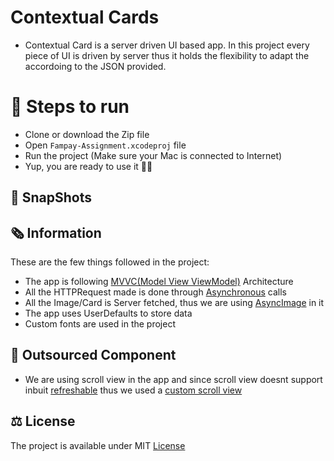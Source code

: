 # Contextual Cards

* Contextual Card is a server driven UI based app. In this project every piece of UI is driven by server thus it holds the flexibility to adapt the accordoing to the JSON provided. 

# 📲 Steps to run 
* Clone or download the Zip file
* Open ```Fampay-Assignment.xcodeproj``` file 
* Run the project (Make sure your Mac is connected to Internet) 
* Yup, you are ready to use it ✌🏻

## 📸 SnapShots



## 🗞 Information

These are the few things followed in the project:
* The app is following [MVVC(Model View ViewModel)](https://www.hackingwithswift.com/books/ios-swiftui/introducing-mvvm-into-your-swiftui-project) Architecture
* All the HTTPRequest made is done through [Asynchronous](https://www.raywenderlich.com/25013447-async-await-in-swiftui) calls
* All the Image/Card is Server fetched, thus we are using [AsyncImage](https://developer.apple.com/documentation/swiftui/asyncimage) in it
* The app uses UserDefaults to store data
* Custom fonts are used in the project

## 🧰 Outsourced Component

* We are using scroll view in the app and since scroll view doesnt support inbuit [refreshable](https://developer.apple.com/documentation/swiftui/label/refreshable(action:)) thus we used a [custom scroll view](https://stackoverflow.com/a/65100922/13105622)

## ⚖️ License
The project is available under MIT [License](https://github.com/gokulnair2001/Fampay-Assignment/blob/main/License)
